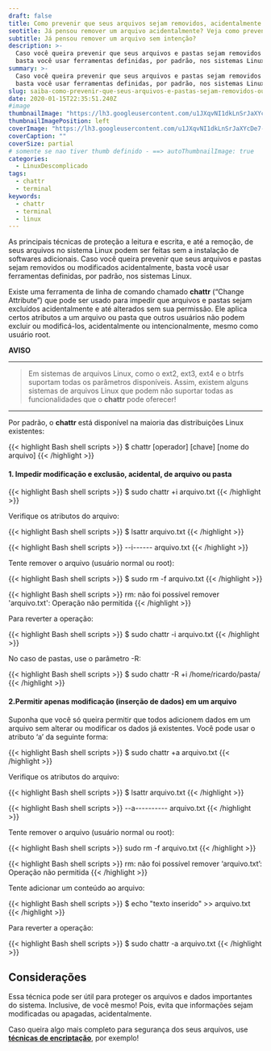 ```yaml
---
draft: false
title: Como prevenir que seus arquivos sejam removidos, acidentalmente
seotitle: Já pensou remover um arquivo acidentalmente? Veja como prevenir que isso ocorra
subtitle: Já pensou remover um arquivo sem intenção? 
description: >-
  Caso você queira prevenir que seus arquivos e pastas sejam removidos ou modificados acidentalmente, 
  basta você usar ferramentas definidas, por padrão, nos sistemas Linux.
summary: >-
  Caso você queira prevenir que seus arquivos e pastas sejam removidos ou modificados acidentalmente, 
  basta você usar ferramentas definidas, por padrão, nos sistemas Linux.
slug: saiba-como-prevenir-que-seus-arquivos-e-pastas-sejam-removidos-ou-modificados-acidentalmente
date: 2020-01-15T22:35:51.240Z
#image
thumbnailImage: "https://lh3.googleusercontent.com/u1JXqvNI1dkLnSrJaXYcDe7-UwF9gxZirkc4Ydj_N5wJBvgRE4Zfyp-48Nt6RH_qcWzbMTUN6nxK5cx30Q=w1000-no-tmp.jpg"
thumbnailImagePosition: left
coverImage: "https://lh3.googleusercontent.com/u1JXqvNI1dkLnSrJaXYcDe7-UwF9gxZirkc4Ydj_N5wJBvgRE4Zfyp-48Nt6RH_qcWzbMTUN6nxK5cx30Q=w1000-no-tmp.jpg"
coverCaption: ""
coverSize: partial
# somente se nao tiver thumb definido - ==> autoThumbnailImage: true
categories:
  - LinuxDescomplicado
tags:
  - chattr
  - terminal
keywords:
  - chattr
  - terminal
  - linux
---
```


As principais técnicas de proteção a leitura e escrita, e até a remoção, de seus arquivos no sistema Linux podem ser feitas sem a instalação de softwares adicionais. Caso você queira prevenir que seus arquivos e pastas sejam removidos ou modificados acidentalmente, basta você usar ferramentas definidas, por padrão, nos sistemas Linux.

Existe uma ferramenta de linha de comando chamado **chattr** (&#8220;Change Attribute&#8221;) que pode ser usado para impedir que arquivos e pastas sejam excluídos acidentalmente e até alterados sem sua permissão. Ele aplica certos atributos a um arquivo ou pasta que outros usuários não podem excluir ou modificá-los, acidentalmente ou intencionalmente, mesmo como usuário root.

**AVISO**
***
> Em sistemas de arquivos Linux, como o ext2, ext3, ext4 e o btrfs suportam todas os parâmetros disponíveis. 
> Assim, existem alguns sistemas de arquivos Linux que podem não suportar todas as funcionalidades que o <strong>chattr</strong> pode oferecer!
***

Por padrão, o **chattr** está disponível na maioria das distribuições Linux existentes:

{{< highlight Bash shell scripts >}}
$ chattr [operador] [chave] [nome do arquivo]
{{< /highlight >}}

#### 1. Impedir modificação e exclusão, acidental, de arquivo ou pasta

{{< highlight Bash shell scripts >}}
$ sudo chattr +i arquivo.txt
{{< /highlight >}}

Verifique os atributos do arquivo:

{{< highlight Bash shell scripts >}}
$  lsattr arquivo.txt
{{< /highlight >}}

{{< highlight Bash shell scripts >}}
--i------ arquivo.txt
{{< /highlight >}}

Tente remover o arquivo (usuário normal ou root):

{{< highlight Bash shell scripts >}}
$  sudo rm -f arquivo.txt
{{< /highlight >}}

{{< highlight Bash shell scripts >}}
  rm: não foi possível remover 'arquivo.txt': Operação não permitida
{{< /highlight >}}

Para reverter a operação:

{{< highlight Bash shell scripts >}}
$  sudo chattr -i arquivo.txt
{{< /highlight >}}

No caso de pastas, use o parâmetro -R:

{{< highlight Bash shell scripts >}}
$  sudo chattr -R +i /home/ricardo/pasta/
{{< /highlight >}}

#### 2.Permitir apenas modificação (inserção de dados) em um arquivo

Suponha que você só queira permitir que todos adicionem dados em um arquivo sem alterar ou modificar os dados já existentes. Você pode usar o atributo &#8216;a&#8217; da seguinte forma:

{{< highlight Bash shell scripts >}}
$  sudo chattr +a arquivo.txt
{{< /highlight >}}

Verifique os atributos do arquivo:

{{< highlight Bash shell scripts >}}
$  lsattr arquivo.txt
{{< /highlight >}}

{{< highlight Bash shell scripts >}}
--a---------- arquivo.txt
{{< /highlight >}}

Tente remover o arquivo (usuário normal ou root):

{{< highlight Bash shell scripts >}}
  sudo rm -f arquivo.txt
{{< /highlight >}}

{{< highlight Bash shell scripts >}}
  rm: não foi possível remover &#8216;arquivo.txt&#8217;: Operação não permitida
{{< /highlight >}}

Tente adicionar um conteúdo ao arquivo:

{{< highlight Bash shell scripts >}}
$  echo "texto inserido" >> arquivo.txt
{{< /highlight >}}

Para reverter a operação:

{{< highlight Bash shell scripts >}}
$  sudo chattr -a arquivo.txt
{{< /highlight >}}


## Considerações

Essa técnica pode ser útil para proteger os arquivos e dados importantes do sistema. Inclusive, de você mesmo! Pois, evita que informações sejam modificadas ou apagadas, acidentalmente.

Caso queira algo mais completo para segurança dos seus arquivos, use **<a href="https://linuxdescomplicado.com.br/2016/09/saiba-como-enviar-e-receber-informacoes-criptografadas-no-linux-usando-gnupg.html" target="_blank" rel="noopener noreferrer">técnicas de encriptação</a>**, por exemplo!
